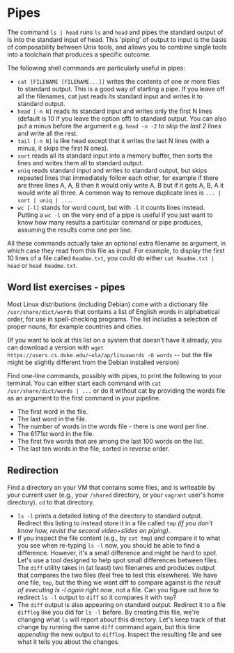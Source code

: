 # Pipes

The command `ls | head` runs `ls` and `head` and pipes the standard output of ls
into the standard input of head. This 'piping' of output to input is the basis
of composability between Unix tools, and allows you to combine single tools into
a toolchain that produces a specific outcome. 

The following shell commands are particularly useful in pipes:

  - `cat [FILENAME [FILENAME...]]` writes the contents of one or more files to standard output. This is a good way of starting a pipe. If you leave off all the filenames, cat just reads its standard input and writes it to standard output.
  - `head [-n N]` reads its standard input and writes only the first N lines (default is 10 if you leave the option off) to standard output. You can also put a minus before the argument e.g. `head -n -2` to _skip the last 2 lines_ and write all the rest.
  - `tail [-n N]` is like head except that it writes the last N lines (with a minus, it skips the first N ones).
  - `sort` reads all its standard input into a memory buffer, then sorts the lines and writes them all to standard output.
  - `uniq` reads standard input and writes to standard output, but skips repeated lines that immediately follow each other, for example if there are three lines A, A, B then it would only write A, B but if it gets A, B, A it would write all three. A common way to remove duplicate lines is `... | sort | uniq | ...`.
  - `wc [-l]` stands for word count, but with `-l` it counts lines instead. Putting a `wc -l` on the very end of a pipe is useful if you just want to know how many results a particular command or pipe produces, assuming the results come one per line.

All these commands actually take an optional extra filename as argument, in which case they read from this file as input. For example, to display the first 10 lines of a file called `Readme.txt`, you could do either `cat Readme.txt | head` or `head Readme.txt`.

## Word list exercises - pipes

Most Linux distributions (including Debian) come with a dictionary file `/usr/share/dict/words` that contains a list of English words in alphabetical order, for use in spell-checking programs. The list includes a selection of proper nouns, for example countries and cities. 

(If you want to look at this list on a system that doesn't have it already, you
can download a version with `wget https://users.cs.duke.edu/~ola/ap/linuxwords
-O words` -- but the file might be slightly different from the Debian installed
version)

Find one-line commands, possibly with pipes, to print the following to your
terminal. You can either start each command with `cat /usr/share/dict/words |
...` or do it without cat by providing the words file as an argument to the
first command in your pipeline.

  * The first word in the file. 
  * The last word in the file. 
  * The number of words in the words file - there is one word per line.
  * The 6171st word in the file. 
  * The first five words that are among the last 100 words on the list.
  * The last ten words in the file, sorted in reverse order. 
  
## Redirection

Find a directory on your VM that contains some files, and is writeable by your
current user (e.g., your `/shared` directory, or your `vagrant` user's home
directory). `cd` to that directory.

 * `ls -l` prints a detailed listing of the directory to standard output.
   Redirect this listing to instead store it in a file called `tmp` _(if you
don't know how, revist the second video+slides on piping)_.
 * If you inspect the file content (e.g., by `cat tmp`) and compare it to what
   you see when re-typing `ls -l` now, you should be able to find a difference.
However, it's a small difference and might be hard to spot. Let's use a tool
designed to help spot small differences between files. The `diff` utility takes
in (at least) two filenames and produces output that compares the two files
(feel free to test this elsewhere).  We have one file, `tmp`, but the thing we
want diff to compare against is _the result of executing ls -l again right now_,
not a file. Can you figure out how to redirect `ls -l` output to `diff` so it
compares it with `tmp`? 
 * The `diff` output is also appearing on standard output. Redirect it to a file
   `difflog` like you did for `ls -l` before. By creating this file, we're
changing what `ls` will report about this directory. Let's keep track of that
change by running the same `diff` command again, but this time _appending_ the
new output to `difflog`.  Inspect the resulting file and see what it tells you
about the changes.


